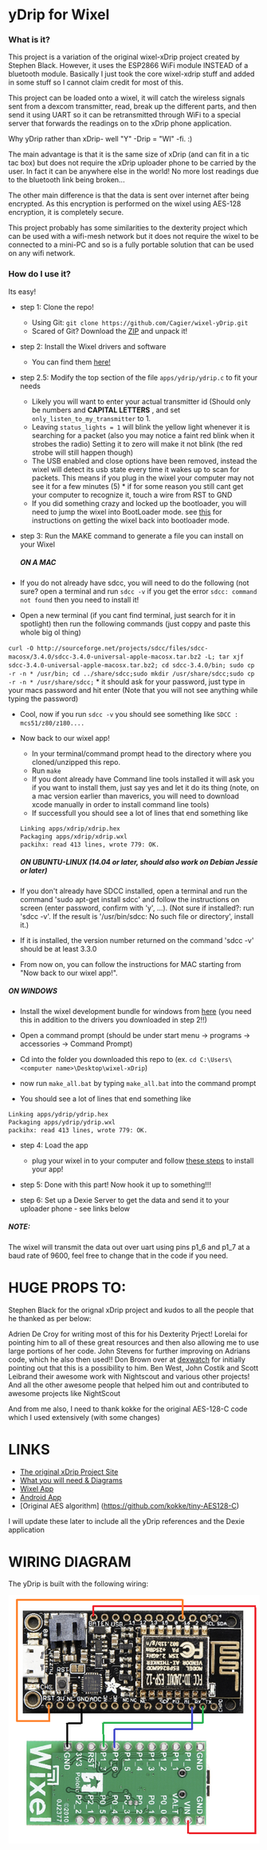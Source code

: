 yDrip for Wixel
=================

### What is it?
This project is a variation of the original wixel-xDrip project created by Stephen Black.
However, it uses the ESP2866 WiFi module INSTEAD of a bluetooth module.
Basically I just took the core wixel-xdrip stuff and added in some stuff 
so I cannot claim credit for most of this.

This project can be loaded onto a wixel, it will catch the wireless signals
sent from a dexcom transmitter, read, break up the different parts, and then send it using UART so it can be
retransmitted through WiFi to a special server that forwards the readings on to the xDrip phone application.

Why yDrip rather than xDrip- well "Y" -Drip = "WI" -fi.  :)

The main advantage is that it is the same size of xDrip (and can fit in a tic tac box) but does not require
the xDrip uploader phone to be carried by the user.  In fact it can be anywhere else in the world!
No more lost readings due to the bluetooth link being broken...

The other main difference is that the data is sent over internet after being encrypted.  As this encryption is
performed on the wixel using AES-128 encryption, it is completely secure. 

This project probably has some similarities to the dexterity project which can be used with a wifi-mesh network
but it does not require the wixel to be connected to a mini-PC and so is a fully portable solution that can be
used on any wifi network.


### How do I use it?
Its easy!
* step 1: Clone the repo!
  * Using Git:
    `git clone https://github.com/Cagier/wixel-yDrip.git`
  * Scared of Git?
    Download the
    [ZIP](https://github.com/Cagier/wixel-yDrip/archive/master.zip) and unpack it!

* step 2: Install the Wixel drivers and software
  * You can find them [here!](http://www.pololu.com/docs/0J46/3)

* step 2.5: Modify the top section of the file `apps/ydrip/ydrip.c` to fit
your needs
  * Likely you will want to enter your actual transmitter id (Should only be numbers and **CAPITAL LETTERS** , and set
`only_listen_to_my_transmitter` to 1.
  * Leaving `status_lights = 1` will blink the yellow light whenever it is searching for a packet (also you may notice a faint red blink when it strobes the radio) Setting it to zero will make it not blink (the red strobe will still happen though)
  * The USB enabled and close options have been removed, instead the wixel will detect its usb state every time it wakes up to scan for packets. This means if you plug in the wixel your computer may not see it for a few minutes (5)   * if for some reason you still cant get your computer to recognize it, touch a wire from RST to GND
  * If you did something crazy and locked up the bootloader, you will need to jump the wixel into BootLoader mode. see
[this](http://www.pololu.com/docs/0J46/5.c) for instructions on getting the
wixel back into bootloader mode.


* step 3: Run the MAKE command to generate a file you can install on your Wixel
  
  ##### ON A MAC
 * If you do not already have sdcc, you will need to do the following (not sure? open a terminal and run `sdcc -v` if you get the error `sdcc: command not found` then you need to install it!
  * Open a new terminal (if you cant find terminal, just search for it in spotlight) then run the following commands (just coppy and paste this whole big ol thing)
  
  `curl -O http://sourceforge.net/projects/sdcc/files/sdcc-macosx/3.4.0/sdcc-3.4.0-universal-apple-macosx.tar.bz2 -L; tar xjf sdcc-3.4.0-universal-apple-macosx.tar.bz2; cd sdcc-3.4.0/bin; sudo cp -r -n * /usr/bin; cd ../share/sdcc;sudo mkdir /usr/share/sdcc;sudo cp -r -n * /usr/share/sdcc;`
    *  it should ask for your password, just type in your macs password and hit enter (Note that you will not see anything while typing the password)
  * Cool, now if you run `sdcc -v` you should see something like `SDCC : mcs51/z80/z180....`
  
 * Now back to our wixel app!
    * In your terminal/command prompt head to the directory where you cloned/unzipped this repo.
    * Run `make`
    * If you dont already have Command line tools installed it will ask you if you want to install them, just say yes and let it do its thing (note, on a mac version earlier than maverics, you will need to download xcode manually in order to install command line tools)
    * If successfull you should see a lot of lines that end something like 
   ```
   Linking apps/xdrip/xdrip.hex
   Packaging apps/xdrip/xdrip.wxl
   packihx: read 413 lines, wrote 779: OK.
   ```
    ##### ON UBUNTU-LINUX (14.04 or later, should also work on Debian Jessie or later)
 * If you don't already have SDCC installed, open a terminal and run the command 'sudo apt-get install sdcc' and follow the instructions on screen (enter password, confirm with 'y', ...). (Not sure if installed?: run 'sdcc -v'. If the result is '/usr/bin/sdcc: No such file or directory', install it.)
 * If it is installed, the version number returned on the command 'sdcc -v' should be at least 3.3.0
 * From now on, you can follow the instructions for MAC starting from "Now back to our wixel app!".
 
  ##### ON WINDOWS
  * Install the wixel development bundle for windows from [here](http://www.pololu.com/file/0J526/wixel-dev-bundle-120127.exe) (you need this in addition to the drivers you downloaded in step 2!!)
  * Open a command prompt (should be under start menu -> programs -> accessories -> Command Prompt)
  * Cd into the folder you downloaded this repo to (ex. `cd C:\Users\<computer name>\Desktop\wixel-xDrip`)
  * now run `make_all.bat` by typing `make_all.bat` into the command prompt
  

  * You should see a lot of lines that end something like 
  ```
  Linking apps/ydrip/ydrip.hex
  Packaging apps/ydrip/ydrip.wxl
  packihx: read 413 lines, wrote 779: OK.
  ```
* step 4: Load the app
  * plug your wixel in to your computer and follow [these steps](http://www.pololu.com/docs/0J46/3.d) to install your app!

* step 5: Done with this part! Now hook it up to something!!!

* step 6: Set up a Dexie Server to get the data and send it to your uploader phone - see links below

##### NOTE:
The wixel will transmit the data out over uart using pins p1_6 and p1_7 at a
baud rate of 9600, feel free to change that in the code if you need.


# HUGE PROPS TO:
Stephen Black for the orignal xDrip project and kudos to all the people that he thanked as per below:

Adrien De Croy for writing most of this for his Dexterity Prject!
Lorelai for pointing him to all of these great resources and then also allowing me to use large portions of her code.
John Stevens for further improving on Adrians code, which he also then used!!
Don Brown over at [dexwatch](http://dexwatch.blogspot.com/) for initially pointing out that this is a possibility to him.
Ben West, John Costik and Scott Leibrand their awesome work with Nightscout and various other projects!
And all the other awesome people that helped him out and contributed to awesome projects like NightScout

And from me also, I need to thank kokke for the original AES-128-C code which I used extensively (with some changes)


# LINKS
* [The original xDrip Project Site](http://stephenblackwasalreadytaken.github.io/xDrip/)
* [What you will need & Diagrams](https://github.com/StephenBlackWasAlreadyTaken/xDrip/blob/gh-pages/hardware_setup.md)
* [Wixel App](https://github.com/StephenBlackWasAlreadyTaken/wixel-xDrip)
* [Android App](https://github.com/StephenBlackWasAlreadyTaken/xDrip)
* [Original AES algorithm] (https://github.com/kokke/tiny-AES128-C)

I will update these later to include all the yDrip references and the Dexie application


# WIRING DIAGRAM

The yDrip is built with the following wiring:

![yDrip picture](./ydrip.png?raw=true "yDrip wiring diagram")